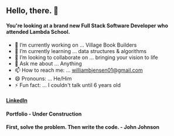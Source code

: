 ## Hello, there. 👋
#### You're looking at a brand new Full Stack Software Developer who attended Lambda School.

- 🔭 I’m currently working on ... Village Book Builders
- 🌱 I’m currently learning ... data structures & algorithms
- 👯 I’m looking to collaborate on ... bringing your vision to life
- 💬 Ask me about ... Anything
- 📫 How to reach me: ... williambjensen01@gmail.com
- 😄 Pronouns: ... He/Him
- ⚡ Fun fact: ... I couldn't talk until 6 years old

#### [LinkedIn](https://www.linkedin.com/in/williambjensen/)
#### Portfolio - Under Construction

#### First, solve the problem. Then write the code. - John Johnson
